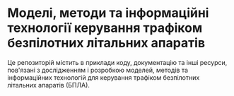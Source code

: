 # Моделі, методи та інформаційні технології керування трафіком безпілотних літальних апаратів

Це репозиторій містить в приклади коду, документацію та інші ресурси, пов'язані з дослідженням і розробкою моделей, методів та інформаційних технологій для керування трафіком безпілотних літальних апаратів (БПЛА).
